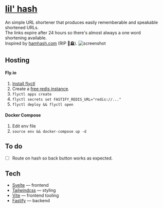 # [lil' hash](lilhash.com)
An simple URL shortener that produces easily rememberable and speakable shortened URLs.
<br>
The links expire after 24 hours so there's almost always a one word shortening available.
<br>
Inspired by [hamhash.com](https://hamhash.com) (RIP 🥀🪦).
![screenshot](https://i.imgur.com/gBwgUKS.png)

## Hosting
#### Fly.io
1. [Install flyctl](https://fly.io/docs/getting-started/installing-flyctl/)
2. Create a [free redis instance](https://app.redislabs.com/).
3. `flyctl apps create`
4. `flyctl secrets set FASTIFY_REDIS_URL="redis://..."`
5. `flyctl deploy && flyctl open`
#### Docker Compose
1. Edit env file
2. `source env && docker-compose up -d`

## To do
- [ ] Route on hash so back button works as expected.

## Tech
- [Svelte](https://svelte.dev/) — frontend
- [Tailwindcss](https://tailwindcss.com/) — styling
- [Vite](https://vitejs.dev/) — frontend tooling
- [Fastify](https://fastify.io/) — backend
